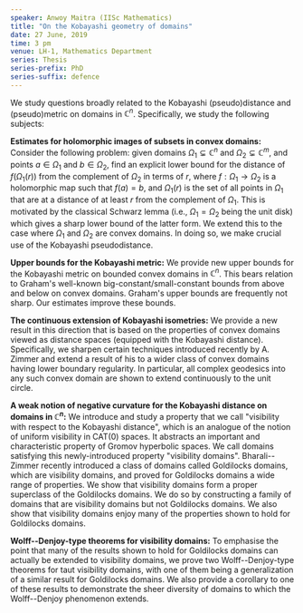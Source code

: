 ```yaml
---
speaker: Anwoy Maitra (IISc Mathematics)
title: "On the Kobayashi geometry of domains"
date: 27 June, 2019
time: 3 pm
venue: LH-1, Mathematics Department
series: Thesis
series-prefix: PhD
series-suffix: defence
---
```


We study questions broadly related to the Kobayashi (pseudo)distance and (pseudo)metric on domains in $\mathbb{C}^n$. Specifically, we study the following subjects:

**Estimates for holomorphic images of subsets in convex domains:**
Consider the following problem: given domains $\Omega_1\varsubsetneq \mathbb{C}^n$ and $\Omega_2\varsubsetneq \mathbb{C}^m$, and points $a\in \Omega_1$ and $b \in \Omega_2$, find an explicit lower bound for the distance of $f(\Omega_1(r))$ from the complement of $\Omega_2$ in terms of $r$, where $f:\Omega_1\to \Omega_2$ is a holomorphic map such that $f(a)=b$, and $\Omega_1(r)$ is the set of all points in $\Omega_1$ that are at a distance of at least $r$ from the complement of $\Omega_1$. This is motivated by the classical Schwarz lemma (i.e., $\Omega_1 = \Omega_2$ being the unit disk) which gives a sharp lower bound of the latter form. We extend this to the case where $\Omega_1$ and $\Omega_2$ are convex domains. In doing so, we make crucial use of the Kobayashi pseudodistance.

**Upper bounds for the Kobayashi metric:**
We provide new upper bounds for the Kobayashi metric on bounded convex domains in $\mathbb{C}^n$. This bears relation to Graham's well-known big-constant/small-constant bounds from above and below on convex domains. Graham's upper bounds are frequently not sharp. Our estimates improve these bounds.

**The continuous extension of Kobayashi isometries:**
We provide a new result in this direction that is based on the properties of convex domains viewed as distance spaces (equipped with the Kobayashi distance). Specifically, we sharpen certain techniques introduced recently by A. Zimmer and extend a result of his to a wider class of convex domains having lower boundary regularity. In particular, all complex geodesics into any such convex domain are shown to extend continuously to the unit circle.

**A weak notion of negative curvature for the Kobayashi distance on domains in $\mathbb{C}^n$:**
We introduce and study a property that we call "visibility with respect to the Kobayashi distance", which is an analogue of the notion of uniform visibility in CAT(0) spaces. It abstracts an important and characteristic property of Gromov hyperbolic spaces. We call domains satisfying this newly-introduced property "visibility domains". Bharali--Zimmer recently introduced a class of domains called Goldilocks domains, which are visibility domains, and proved for Goldilocks domains a wide range of properties. We show that visibility domains form a proper superclass of the Goldilocks domains. We do so by constructing a family of domains that are visibility domains but not Goldilocks domains. We also show that visibility domains enjoy many of the properties shown to hold for Goldilocks domains.

**Wolff--Denjoy-type theorems for visibility domains:**
To emphasise the point that many of the results shown to hold for Goldilocks domains can actually be extended to visibility domains, we prove two Wolff--Denjoy-type theorems for taut visibility domains, with one of them being a generalization of a similar result for Goldilocks domains. We also provide a corollary to one of these results to demonstrate the sheer diversity of domains to which the Wolff--Denjoy phenomenon extends.
